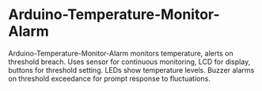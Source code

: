 # Arduino-Temperature-Monitor-Alarm
Arduino-Temperature-Monitor-Alarm monitors temperature, alerts on threshold breach. Uses sensor for continuous monitoring, LCD for display, buttons for threshold setting. LEDs show temperature levels. Buzzer alarms on threshold exceedance for prompt response to fluctuations.
